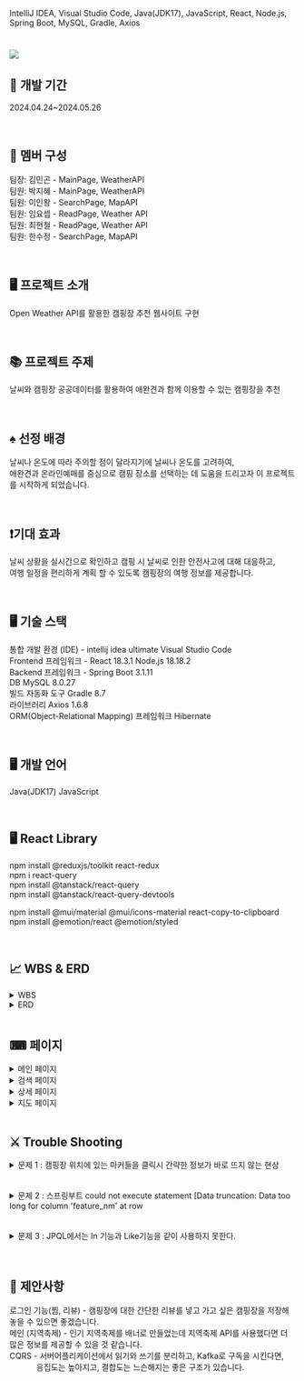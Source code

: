 IntelliJ IDEA, Visual Studio Code, Java(JDK17), JavaScript, React, Node.js, Spring Boot, MySQL, Gradle, Axios



<h1> <img src= "https://github.com/LeeInWang/campcok/assets/156161944/b0d6b332-76fe-40c5-a51f-b89d4401e91d" campcok </h1>  



## 📆  개발 기간
2024.04.24~2024.05.26

<br>

## 👥 멤버 구성

<p text align>
팀장: 김민곤 - MainPage, WeatherAPI <br> 
팀원: 박지혜 - MainPage, WeatherAPI <br>
팀원: 이인왕 - SearchPage, MapAPI <br>
팀원: 임요셉 - ReadPage, Weather API <br>
팀원: 최현철 - ReadPage, Weather API <br>
팀원: 한수정 - SearchPage, MapAPI <br>
</p>

<br>

## 🖥 프로젝트 소개
Open Weather API를 활용한 캠핑장 추천 웹사이트 구현

<br>

## 📚 프로젝트 주제 
날씨와 캠핑장 공공데이터를 활용하여
애완견과 함께 이용할 수 있는 캠핑장을 추천

<br>

## ♠ 선정 배경
날씨나 온도에 따라 주의할 점이 달라지기에 날씨나 온도를 고려하여, <br>애완견과 온라인예매를 중심으로 캠핑 장소를 선택하는 데 도움을 드리고자 이 프로젝트를 시작하게 되었습니다. 

<br>

## ❗기대 효과
날씨 상황을 실시간으로 확인하고 캠핑 시 날씨로 인한 안전사고에 대해 대응하고, <br> 여행 일정을 편리하게 계획 할 수 있도록 캠핑장의 여행 정보를 제공합니다. 

<br>

## 🖥  기술 스택
통합 개발 환경 (IDE) - intellij idea ultimate  Visual Studio Code <br>
Frontend 프레임워크 - React 18.3.1 Node.js 18.18.2 <br>
Backend 프레임워크 -  Spring Boot 3.1.11 <br>
DB MySQL 8.0.27 <br>
빌드 자동화 도구 Gradle 8.7 <br>
라이브러리 Axios 1.6.8 <br>
ORM(Object-Relational Mapping) 프레임워크 Hibernate <br>

<br>

## 🖥 개발 언어
Java(JDK17) JavaScript

<br>

## 🖥 React Library 
npm install @reduxjs/toolkit react-redux <br> 
npm i react-query <br>
npm install @tanstack/react-query <br>
npm install @tanstack/react-query-devtools <br>

npm install @mui/material @mui/icons-material react-copy-to-clipboard
<br>
npm install @emotion/react @emotion/styled

<br>

## 📈 WBS & ERD
<details>
<summary> WBS </summary>
	<h3>간트차트</h3>
	<img src="https://github.com/LeeInWang/campcok/assets/156161944/e1a97bfc-1c06-4380-a4b9-039ded4d5d19">
	</details>

<details>
<summary> ERD </summary>
	<img src="https://github.com/LeeInWang/campcok/assets/156161944/36fa09d9-6dfe-4a79-afb5-30b252e67ca3">
</details>

<br>

## ⌨ 페이지
<details>
<summary> 메인 페이지 </summary>
	<img src="https://github.com/LeeInWang/campcok/assets/156161944/30f8345d-d598-4966-8e67-2c83eae743d6">
</details>

<details>
<summary> 검색 페이지 </summary>
	<img src="https://github.com/LeeInWang/campcok/assets/156161944/0b3e0bcb-5adf-4fc2-98da-e7ec9c60f05d">
</details>

<details>
<summary> 상세 페이지 </summary>
	<img src="https://github.com/LeeInWang/campcok/assets/156161944/54c07766-bece-4468-b701-0af144c5723a">
	<img src="https://github.com/LeeInWang/campcok/assets/156161944/8964cd50-cb87-4dc7-a34a-ebf04d13fce4">
	<img src="https://github.com/LeeInWang/campcok/assets/156161944/8bd61d7a-292f-40da-b4bf-10ed711ee7e8">
</details>

<details>
<summary> 지도 페이지 </summary>
	<img src="https://github.com/LeeInWang/campcok/assets/156161944/e26f294e-8ccd-4cb7-a16a-3fc15fe2e291">
	<img src="https://github.com/LeeInWang/campcok/assets/156161944/30e6e91d-1802-4088-9c37-021c6094ab6b" >
</details>

<br>

## ⚔ Trouble Shooting

<details>
<summary> 문제 1 : 캠핑장 위치에 있는 마커들을 클릭시 간략한 정보가 바로 뜨지 않는 현상 </summary>  <br>
해결 :  overlayRef.current.style.zIndex = 1000: 오버레이의 z-index를 설정하여 다른 요소들보다 위에 표시되도록 합니다. <br>
</details>
<br>
<br>
 <details>
<summary> 문제 2 : 스프링부트 could not execute statement [Data truncation: Data too long for column 'feature_nm' at row  </summary> <br>
해결 : column설정하지 않는 domain 변수는 기본 default값이 255까지 제공됩니다. <br>
feature_nm'  255자가 넘어 "Data too long for column" 오류가 발생한 것입니다. <br>
먼저 테스트에서 실행하게되면, 기존의 테이블이 남아있습니다. <br>
기존의 테이블을 삭제하고 그다음에 다시한번  column값을 2000으로 지정해주었습니다. <br>
</details>
<br>
<br>

<details>
<summary> 문제 3 : JPQL에서는 In 기능과 Like기능을 같이 사용하지 못한다. </summary>
<br>
해결 : JPQL 대신 Spring JPA Specifications 기능을 사용하여 In기능과 Like 기능을 같이 사용했다. <br>
<br>
public static Specification<Gocamping> lctClsIn(List<String> lctCls) { <br>
    return (root, query, criteriaBuilder) -> { <br>
        if (lctCls == null || lctCls.isEmpty()) { <br>
            return criteriaBuilder.isTrue(criteriaBuilder.literal(true)); // 무조건 참 <br>
        } else { <br>
            return criteriaBuilder.or( <br>
                    lctCls.stream() <br>
                            .map(cls -> criteriaBuilder.like(root.get("lctCl"), "%" + cls + "%")) <br>
                            .toArray(Predicate[]::new) <br>
            ); <br>
        } <br>
    }; <br>
} <br>
</details>
 
 
</details>
  <br></br>


  
## 📗 제안사항

로그인 기능(찜, 리뷰) - 캠핑장에 대한 간단한 리뷰를 넣고 가고 싶은 캠핑장을 저장해 놓을 수 있으면 좋겠습니다. <br>
메인 (지역축제) - 인기 지역축제를 배너로 만들었는데 지역축제 API를 사용했다면 더 많은 정보를 제공할 수 있을 것 같습니다. <br>
CQRS - 서버어플리케이션에서 읽기와 쓰기를 분리하고, Kafka로 구독을 시킨다면,<br> 
&nbsp; &nbsp; &nbsp; &nbsp; &nbsp; &nbsp;  응집도는 높아지고, 결합도는 느슨해지는 좋은 구조가 있습니다. <br>

